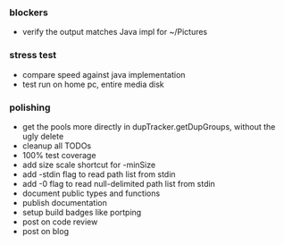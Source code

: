 ### blockers

- verify the output matches Java impl for ~/Pictures

### stress test

- compare speed against java implementation
- test run on home pc, entire media disk

### polishing

- get the pools more directly in dupTracker.getDupGroups,
  without the ugly delete
- cleanup all TODOs
- 100% test coverage
- add size scale shortcut for -minSize
- add -stdin flag to read path list from stdin
- add -0 flag to read null-delimited path list from stdin
- document public types and functions
- publish documentation
- setup build badges like portping
- post on code review
- post on blog
